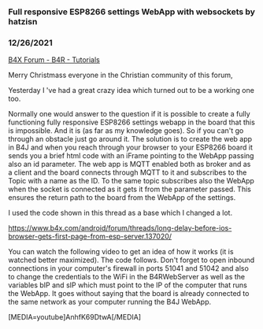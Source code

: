 ### Full responsive ESP8266 settings WebApp with websockets by hatzisn
### 12/26/2021
[B4X Forum - B4R - Tutorials](https://www.b4x.com/android/forum/threads/137136/)

Merry Christmass everyone in the Christian community of this forum,  
  
Yesterday I 've had a great crazy idea which turned out to be a working one too.  
  
Normally one would answer to the question if it is possible to create a fully functioning fully responsive ESP8266 settings webapp in the board that this is impossible. And it is (as far as my knowledge goes). So if you can't go through an obstacle just go around it. The solution is to create the web app in B4J and when you reach through your browser to your ESP8266 board it sends you a brief html code with an iFrame pointing to the WebApp passing also an id parameter. The web app is MQTT enabled both as broker and as a client and the board connects through MQTT to it and subscribes to the Topic with a name as the ID. To the same topic subscribes also the WebApp when the socket is connected as it gets it from the parameter passed. This ensures the return path to the board from the WebApp of the settings.  
  
I used the code shown in this thread as a base which I changed a lot.  
  
<https://www.b4x.com/android/forum/threads/long-delay-before-ios-browser-gets-first-page-from-esp-server.137020/>  
  
You can watch the following video to get an idea of how it works (it is watched better maximized). The code follows. Don't forget to open inbound connections in your computer's firewall in ports 51041 and 51042 and also to change the credentials to the WiFi in the B4RWebServer as well as the variables bIP and sIP which must point to the IP of the computer that runs the WebApp. It goes without saying that the board is already connected to the same network as your computer running the B4J WebApp.  
  
[MEDIA=youtube]AnhfK69DtwA[/MEDIA]
